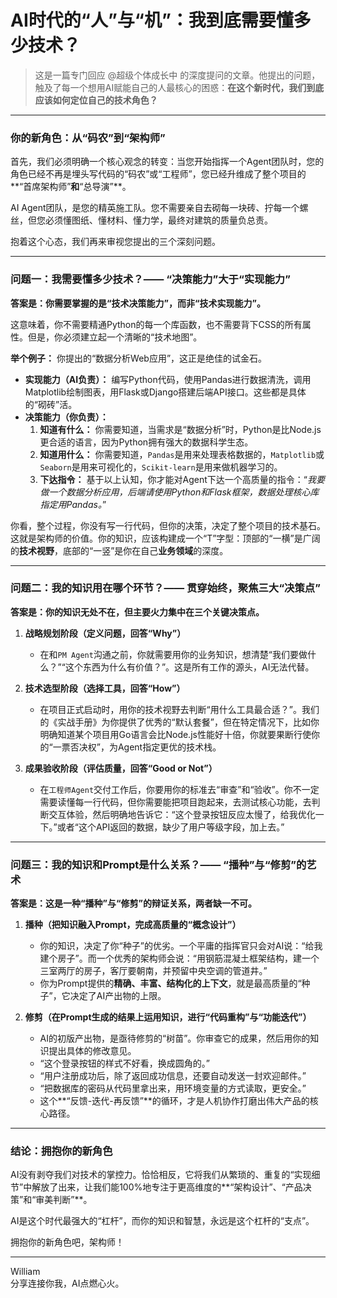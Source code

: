 # AI时代的“人”与“机”：我到底需要懂多少技术？

> 这是一篇专门回应 @超级个体成长中 的深度提问的文章。他提出的问题，触及了每一个想用AI赋能自己的人最核心的困惑：**在这个新时代，我们到底应该如何定位自己的技术角色？**

---

### **你的新角色：从“码农”到“架构师”**

首先，我们必须明确一个核心观念的转变：当您开始指挥一个Agent团队时，您的角色已经不再是埋头写代码的“码农”或“工程师”，您已经升维成了整个项目的**“首席架构师”**和**“总导演”**。

AI Agent团队，是您的精英施工队。您不需要亲自去砌每一块砖、拧每一个螺丝，但您必须懂图纸、懂材料、懂力学，最终对建筑的质量负总责。

抱着这个心态，我们再来审视您提出的三个深刻问题。

---

### **问题一：我需要懂多少技术？—— “决策能力”大于“实现能力”**

**答案是：你需要掌握的是“技术决策能力”，而非“技术实现能力”。**

这意味着，你不需要精通Python的每一个库函数，也不需要背下CSS的所有属性。但是，你必须建立起一个清晰的“技术地图”。

**举个例子：**
你提出的“数据分析Web应用”，这正是绝佳的试金石。

*   **实现能力（AI负责）：** 编写Python代码，使用Pandas进行数据清洗，调用Matplotlib绘制图表，用Flask或Django搭建后端API接口。这些都是具体的“砌砖”活。
*   **决策能力（你负责）：**
    1.  **知道有什么：** 你需要知道，当需求是“数据分析”时，Python是比Node.js更合适的语言，因为Python拥有强大的数据科学生态。
    2.  **知道用什么：** 你需要知道，`Pandas`是用来处理表格数据的，`Matplotlib`或`Seaborn`是用来可视化的，`Scikit-learn`是用来做机器学习的。
    3.  **下达指令：** 基于以上认知，你才能对Agent下达一个高质量的指令：“*我要做一个数据分析应用，后端请使用Python和Flask框架，数据处理核心库指定用Pandas。*”

你看，整个过程，你没有写一行代码，但你的决策，决定了整个项目的技术基石。这就是架构师的价值。你的知识，应该构建成一个“T”字型：顶部的“一横”是广阔的**技术视野**，底部的“一竖”是你在自己**业务领域**的深度。

---

### **问题二：我的知识用在哪个环节？—— 贯穿始终，聚焦三大“决策点”**

**答案是：你的知识无处不在，但主要火力集中在三个关键决策点。**

1.  **战略规划阶段（定义问题，回答“Why”）**
    *   在和`PM Agent`沟通之前，你就需要用你的业务知识，想清楚“我们要做什么？”“这个东西为什么有价值？”。这是所有工作的源头，AI无法代替。

2.  **技术选型阶段（选择工具，回答“How”）**
    *   在项目正式启动时，用你的技术视野去判断“用什么工具最合适？”。我们的《实战手册》为你提供了优秀的“默认套餐”，但在特定情况下，比如你明确知道某个项目用Go语言会比Node.js性能好十倍，你就要果断行使你的“一票否决权”，为Agent指定更优的技术栈。

3.  **成果验收阶段（评估质量，回答“Good or Not”）**
    *   在`工程师Agent`交付工作后，你要用你的标准去“审查”和“验收”。你不一定需要读懂每一行代码，但你需要能把项目跑起来，去测试核心功能，去判断交互体验，然后明确地告诉它：“这个登录按钮反应太慢了，给我优化一下。”或者“这个API返回的数据，缺少了用户等级字段，加上去。”

---

### **问题三：我的知识和Prompt是什么关系？—— “播种”与“修剪”的艺术**

**答案是：这是一种“播种”与“修剪”的辩证关系，两者缺一不可。**

1.  **播种（把知识融入Prompt，完成高质量的“概念设计”）**
    *   你的知识，决定了你“种子”的优劣。一个平庸的指挥官只会对AI说：“给我建个房子”。而一个优秀的架构师会说：“用钢筋混凝土框架结构，建一个三室两厅的房子，客厅要朝南，并预留中央空调的管道井。”
    *   你为Prompt提供的**精确、丰富、结构化的上下文**，就是最高质量的“种子”，它决定了AI产出物的上限。

2.  **修剪（在Prompt生成的结果上运用知识，进行“代码重构”与“功能迭代”）**
    *   AI的初版产出物，是亟待修剪的“树苗”。你审查它的成果，然后用你的知识提出具体的修改意见。
    *   “这个登录按钮的样式不好看，换成圆角的。”
    *   “用户注册成功后，除了返回成功信息，还要自动发送一封欢迎邮件。”
    *   “把数据库的密码从代码里拿出来，用环境变量的方式读取，更安全。”
    *   这个**“反馈-迭代-再反馈”**的循环，才是人机协作打磨出伟大产品的核心路径。

---

### **结论：拥抱你的新角色**

AI没有剥夺我们对技术的掌控力。恰恰相反，它将我们从繁琐的、重复的“实现细节”中解放了出来，让我们能100%地专注于更高维度的**“架构设计”、“产品决策”和“审美判断”**。

AI是这个时代最强大的“杠杆”，而你的知识和智慧，永远是这个杠杆的“支点”。

拥抱你的新角色吧，架构师！

---
William \
分享连接你我，AI点燃心火。 
